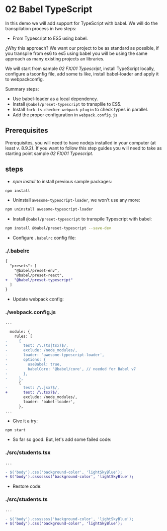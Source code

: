 # 02 Babel TypeScript

In this demo we will add support for TypeScript with babel. We will do the transpilation process in two steps:
  - From Typescript to ES5 using babel.

¿Why this approach? We want our project to be as standard as possible, if you transpile from es6 to es5
using babel you will be using the same approach as many existing projects an libraries.

We will start from sample _02 FX/01 Typescript_, install TypeScript locally,
configure a tsconfig file, add some ts like, install babel-loader and apply it to webpackconfig.

Summary steps: 
 - Use babel-loader as a local dependency.
 - Install `@babel/preset-typescript` to transplile to ES5.
 - Install `fork-ts-checker-webpack-plugin` to check types in parallel.
 - Add the proper configuration in `webpack.config.js`

## Prerequisites

Prerequisites, you will need to have nodejs installed in your computer (at least v. 8.9.2). If you want to follow this step guides you will need to take as starting point sample _02 FX/01 Typescript_.

## steps

- _npm install_ to install previous sample packages:

```bash
npm install
```

- Uninstall `awesome-typescript-loader`, we won't use any more:

```bash
npm uninstall awesome-typescript-loader
```

- Install `@babel/preset-typescript` to transpile Typescript with babel:

```bash
npm install @babel/preset-typescript --save-dev
```

- Configure `.babelrc` config file:

### ./.babelrc

```diff
{
  "presets": [
    "@babel/preset-env",
    "@babel/preset-react",
+   "@babel/preset-typescript"
  ]
}

```

- Update webpack config:

### ./webpack.config.js

```diff
...

  module: {
    rules: [
-     {
-       test: /\.(ts|tsx)$/,
-       exclude: /node_modules/,
-       loader: 'awesome-typescript-loader',
-       options: {
-         useBabel: true,
-         babelCore: '@babel/core', // needed for Babel v7
-       },
-     },
      {
-       test: /\.jsx?$/,
+       test: /\.tsx?$/,
        exclude: /node_modules/,
        loader: 'babel-loader',
      },
...

```

- Give it a try:

```bash
npm start
```

- So far so good. But, let's add some failed code:

### ./src/students.tsx

```diff
...

- $('body').css('background-color', 'lightSkyBlue');
+ $('body').csssssss('background-color', 'lightSkyBlue');

```

- Restore code:

### ./src/students.ts

```diff
...

- $('body').csssssss('background-color', 'lightSkyBlue');
+ $('body').css('background-color', 'lightSkyBlue');

```
